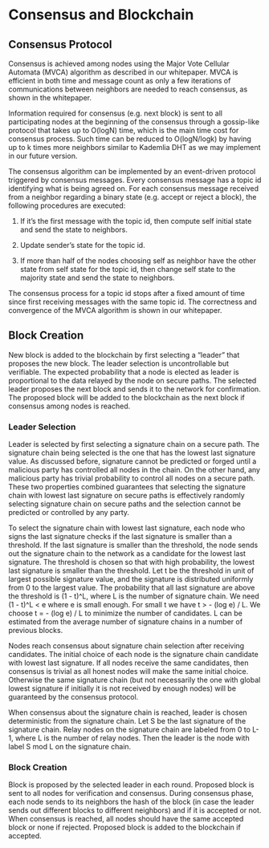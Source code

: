 # Consensus and Blockchain

## Consensus Protocol

Consensus is achieved among nodes using the Major Vote Cellular
Automata (MVCA) algorithm as described in our whitepaper. MVCA is
efficient in both time and message count as only a few iterations of
communications between neighbors are needed to reach consensus, as
shown in the whitepaper.

Information required for consensus (e.g. next block) is sent to all
participating nodes at the beginning of the consensus through a
gossip-like protocol that takes up to O(logN) time, which is the main
time cost for consensus process. Such time can be reduced to
O(logN/logk) by having up to k times more neighbors similar to
Kademlia DHT as we may implement in our future version.

The consensus algorithm can be implemented by an event-driven protocol
triggered by consensus messages. Every consensus message has a topic
id identifying what is being agreed on. For each consensus message
received from a neighbor regarding a binary state (e.g. accept or
reject a block), the following procedures are executed:

1. If it’s the first message with the topic id, then compute self
initial state and send the state to neighbors.

2. Update sender’s state for the topic id.

3. If more than half of the nodes choosing self as neighbor have the
other state from self state for the topic id, then change self state
to the majority state and send the state to neighbors.

The consensus process for a topic id stops after a fixed amount of
time since first receiving messages with the same topic id. The
correctness and convergence of the MVCA algorithm is shown in our
whitepaper.

## Block Creation

New block is added to the blockchain by first selecting a “leader”
that proposes the new block. The leader selection is uncontrollable
but verifiable. The expected probability that a node is elected as
leader is proportional to the data relayed by the node on secure
paths. The selected leader proposes the next block and sends it to the
network for confirmation. The proposed block will be added to the
blockchain as the next block if consensus among nodes is reached.

### Leader Selection

Leader is selected by first selecting a signature chain on a secure
path. The signature chain being selected is the one that has the
lowest last signature value. As discussed before, signature cannot be
predicted or forged until a malicious party has controlled all nodes
in the chain. On the other hand, any malicious party has trivial
probability to control all nodes on a secure path. These two
properties combined guarantees that selecting the signature chain with
lowest last signature on secure paths is effectively randomly
selecting signature chain on secure paths and the selection cannot be
predicted or controlled by any party.

To select the signature chain with lowest last signature, each node
who signs the last signature checks if the last signature is smaller
than a threshold. If the last signature is smaller than the threshold,
the node sends out the signature chain to the network as a candidate
for the lowest last signature. The threshold is chosen so that with
high probability, the lowest last signature is smaller than the
threshold. Let t be the threshold in unit of largest possible
signature value, and the signature is distributed uniformly from 0 to
the largest value. The probability that all last signature are above
the threshold is (1 - t)^L, where L is the number of signature
chain. We need (1 - t)^L < e where e is small enough. For small t we
have t > - (log e) / L. We choose t = - (log e) / L to minimize the
number of candidates. L can be estimated from the average number of
signature chains in a number of previous blocks.

Nodes reach consensus about signature chain selection after receiving
candidates. The initial choice of each node is the signature chain
candidate with lowest last signature. If all nodes receive the same
candidates, then consensus is trivial as all honest nodes will make
the same initial choice. Otherwise the same signature chain (but not
necessarily the one with global lowest signature if initially it is
not received by enough nodes) will be guaranteed by the consensus
protocol.

When consensus about the signature chain is reached, leader is chosen
deterministic from the signature chain. Let S be the last signature of
the signature chain. Relay nodes on the signature chain are labeled
from 0 to L-1, where L is the number of relay nodes. Then the leader
is the node with label S mod L on the signature chain.

### Block Creation

Block is proposed by the selected leader in each round. Proposed block
is sent to all nodes for verification and consensus. During consensus
phase, each node sends to its neighbors the hash of the block (in case
the leader sends out different blocks to different neighbors) and if
it is accepted or not. When consensus is reached, all nodes should
have the same accepted block or none if rejected. Proposed block is
added to the blockchain if accepted.
